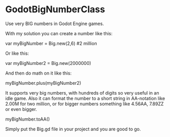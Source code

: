 # GodotBigNumberClass
Use very BIG numbers in Godot Engine games.

With my solution you can create a number like this:

var myBigNumber = Big.new(2,6) #2 million

Or like this:

var myBigNumber2 = Big.new(2000000)

And then do math on it like this:

myBigNumber.plus(myBigNumber2)

It supports very big numbers, with hundreds of digits so very useful in an idle game. Also it can format the number to a short string in AA-notation like 2.00M for two million, or for bigger numbers something like 4.56AA, 7.89ZZ or even bigger.

myBigNumber.toAA()

Simply put the Big.gd file in your project and you are good to go.
